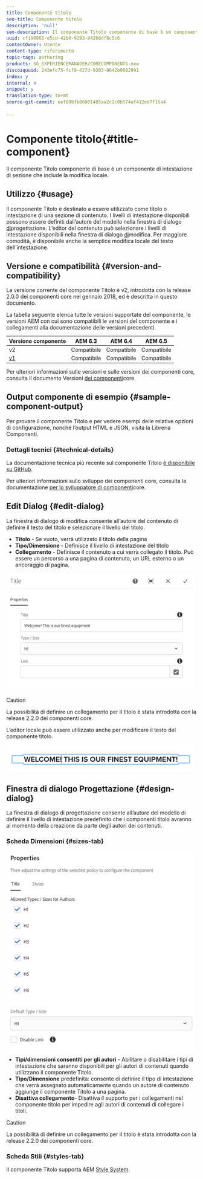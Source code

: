 ```yaml
---
title: Componente titolo
seo-title: Componente titolo
description: 'null'
seo-description: Il componente Titolo componente di base è un componente di intestazione di sezione che include la modifica locale.
uuid: cf190861-e5cd-42b8-9193-842b8df8c5c6
contentOwner: Utente
content-type: riferimento
topic-tags: authoring
products: SG_EXPERIENCEMANAGER/CORECOMPONENTS-new
discoiquuid: 243efc75-fcf9-427d-9303-9642b0602991
index: y
internal: n
snippet: y
translation-type: tm+mt
source-git-commit: eef608fb06001485aa2c2c0b574af412ed7f15a4

---
```



# Componente titolo{#title-component}

Il componente Titolo componente di base è un componente di intestazione di sezione che include la modifica locale.

## Utilizzo {#usage}

Il componente Titolo è destinato a essere utilizzato come titolo o intestazione di una sezione di contenuto. I livelli di intestazione disponibili possono essere definiti dall’autore del modello nella finestra di dialogo [di](#design-dialog)progettazione. L’editor del contenuto può selezionare i livelli di intestazione disponibili nella finestra di dialogo [di](#edit-dialog)modifica. Per maggiore comodità, è disponibile anche la semplice modifica locale del testo dell’intestazione.

## Versione e compatibilità {#version-and-compatibility}

La versione corrente del componente Titolo è v2, introdotta con la release 2.0.0 dei componenti core nel gennaio 2018, ed è descritta in questo documento.

La tabella seguente elenca tutte le versioni supportate del componente, le versioni AEM con cui sono compatibili le versioni del componente e i collegamenti alla documentazione delle versioni precedenti.

| Versione componente | AEM 6.3 | AEM 6.4 | AEM 6.5 |
|---|---|---|---|
| v2 | Compatibile | Compatibile | Compatibile |
| [v1](title-v1.md) | Compatibile | Compatibile | Compatibile |

Per ulteriori informazioni sulle versioni e sulle versioni dei componenti core, consulta il documento Versioni [dei componenti](versions.md)core.

## Output componente di esempio {#sample-component-output}

Per provare il componente Titolo e per vedere esempi delle relative opzioni di configurazione, nonché l’output HTML e JSON, visita la Libreria [](http://opensource.adobe.com/aem-core-wcm-components/library/title.html)Componenti.

### Dettagli tecnici {#technical-details}

La documentazione tecnica più recente sul componente Titolo [è disponibile su GitHub](https://github.com/adobe/aem-core-wcm-components/blob/master/content/src/content/jcr_root/apps/core/wcm/components/title/v2/title).

Per ulteriori informazioni sullo sviluppo dei componenti core, consulta la documentazione [per lo sviluppatore di componenti](developing.md)core.

## Edit Dialog {#edit-dialog}

La finestra di dialogo di modifica consente all’autore del contenuto di definire il testo del titolo e selezionare il livello del titolo.

* **Titolo** - Se vuoto, verrà utilizzato il titolo della pagina
* **Tipo/Dimensione** - Definisce il livello di intestazione del titolo
* **Collegamento** - Definisce il contenuto a cui verrà collegato il titolo. Può essere un percorso a una pagina di contenuto, un URL esterno o un ancoraggio di pagina.

![](assets/screenshot_2018-10-19at110055.png)

>[!CAUTION]
>
>La possibilità di definire un collegamento per il titolo è stata introdotta con la release 2.2.0 dei componenti core.

L’editor locale può essere utilizzato anche per modificare il testo del componente titolo.

![](assets/chlimage_1-37.png)

## Finestra di dialogo Progettazione {#design-dialog}

La finestra di dialogo di progettazione consente all’autore del modello di definire il livello di intestazione predefinito che i componenti titolo avranno al momento della creazione da parte degli autori dei contenuti.

### Scheda Dimensioni {#sizes-tab}

![](assets/screenshot_2018-10-19at110120.png)

* **Tipi/dimensioni consentiti per gli autori** - Abilitare o disabilitare i tipi di intestazione che saranno disponibili per gli autori di contenuti quando utilizzano il componente Titolo.
* **Tipo/Dimensione** predefinita: consente di definire il tipo di intestazione che verrà assegnato automaticamente quando un autore di contenuto aggiunge il componente Titolo a una pagina.
* **Disattiva collegamento**- Disattiva il supporto per i collegamenti nel componente titolo per impedire agli autori di contenuti di collegare i titoli.

>[!CAUTION]
>
>La possibilità di definire un collegamento per il titolo è stata introdotta con la release 2.2.0 dei componenti core.

### Scheda Stili {#styles-tab}

Il componente Titolo supporta AEM [Style System](authoring.md#component-styling).